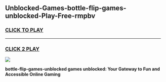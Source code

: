
## Unblocked-Games-bottle-flip-games-unblocked-Play-Free-rmpbv
<h3>
<a href="https://premium76.site?title=bottle-flip-games-unblocked&ref=18A1">CLICK TO PLAY</a></h3>
<hr>

<h3>
<a href="https://premium76.site?title=bottle-flip-games-unblocked&ref=18A1">CLICK 2 PLAY</a>
  
</h3>

<a href="https://premium76.site?title=bottle-flip-games-unblocked&ref=18A1"><img src="https://clearcache.store/games.png"></a>


**bottle-flip-games-unblocked games unblocked: Your Gateway to Fun and Accessible Online Gaming**

